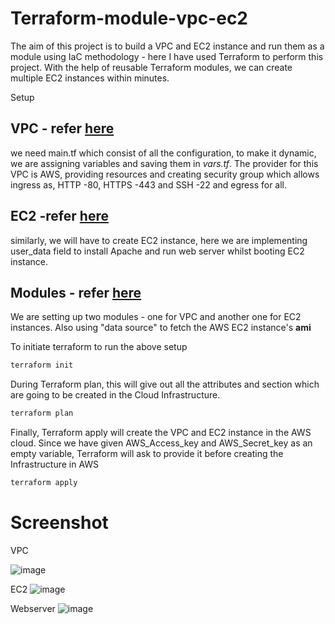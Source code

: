 # Terraform-module-vpc-ec2
The aim of this project is to build a VPC and EC2 instance and run them as a module using IaC methodology  - here I have used Terraform to perform this project.
With the help of reusable Terraform modules, we can create multiple EC2 instances within minutes.


Setup

## VPC - refer [here](https://github.com/nav-InverseInfinity/Terraform-module-vpc-ec2/tree/main/modules/vpc)
 we need main.tf which consist of all the configuration, to make it dynamic, we are assigning variables and saving them in *vars.tf*. 
 The provider for this VPC is AWS, providing resources and creating security group which allows ingress as, HTTP -80, HTTPS -443 and SSH -22 and egress for all.
## EC2 -refer [here](https://github.com/nav-InverseInfinity/Terraform-module-vpc-ec2/tree/main/modules/ec2)
 similarly, we will have to create EC2 instance, here we are implementing user_data field to install Apache and run web server whilst booting EC2 instance.
 
 
## Modules - refer [here](https://github.com/nav-InverseInfinity/Terraform-module-vpc-ec2/tree/main/test_env)
 
 We are setting up two modules - one for VPC and another one for EC2 instances. Also using "data source" to fetch the AWS EC2 instance's **ami** 

To initiate terraform to run the above setup 

``` bash
terraform init
```
During Terraform plan, this will give out all the attributes and section which are going to be created in the Cloud Infrastructure.

``` bash
terraform plan
```
Finally, Terraform apply will create the VPC and EC2 instance in the AWS cloud. Since we have given AWS_Access_key and AWS_Secret_key as an empty variable, Terraform will ask to provide it before creating the Infrastructure in AWS 
``` bash
terraform apply
```





# Screenshot
VPC

![image](https://user-images.githubusercontent.com/98486154/161604576-7082a072-8b96-40a9-b13c-e672732e543d.png)

EC2
![image](https://user-images.githubusercontent.com/98486154/159164299-53fb310e-27b6-40a7-a97c-b10c8f342c21.png)

Webserver
![image](https://user-images.githubusercontent.com/98486154/159164305-c918ff64-41aa-4c8c-a60d-1d10387efb5c.png)



